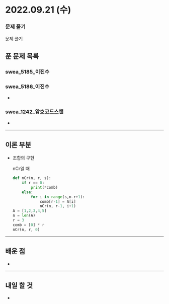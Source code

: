 # 2022.09.21 (수)

### 문제 풀기

문제 풀기

## 푼 문제 목록

### swea_5185_이진수



###  swea\_5186_이진수

- 

### swea\_1242_암호코드스캔

- 


---

## 이론 부분

- 조합의 구현

  nCr일 때 

  ```python
  def nCr(n, r, s):
      if r == 0:
          print(*comb)
      else:
          for i in range(s,n-r+1):
              comb[r-1] = A[i]
              nCr(n, r-1, i+1)
  A = [1,2,3,4,5]
  n = len(A)
  r = 3
  comb = [0] * r
  nCr(n, r, 0)
  ```

  


---

## 배운 점

- 


---

## 내일 할 것

- 

